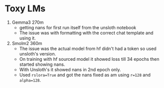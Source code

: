 # Toxy LMs


1. Gemma3 270m
   - getting nans for first run itself from the unsloth notebook
   - The issue was with formatting with the correct chat template and using it.
3. Smolm2 360m
   - The issue was the actual model from hf didn't had a <eos> token so used unsloth's version.
   - On training with hf sourced model it showed loss till 34 epochs then started showing nans.
   - With Unsloth's it showed nans in 2nd epoch only.
   - Used `rslora=True` and got the nans fixed as am using `r=128` and `alpha=128`.
   
